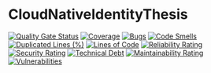 # CloudNativeIdentityThesis

[![Quality Gate Status](https://sonarcloud.io/api/project_badges/measure?project=TuralHasanov11_Cloud-Native-Identity-Thesis&metric=alert_status)](https://sonarcloud.io/summary/new_code?id=TuralHasanov11_Cloud-Native-Identity-Thesis)
[![Coverage](https://sonarcloud.io/api/project_badges/measure?project=TuralHasanov11_Cloud-Native-Identity-Thesis&metric=coverage)](https://sonarcloud.io/summary/new_code?id=TuralHasanov11_Cloud-Native-Identity-Thesis)
[![Bugs](https://sonarcloud.io/api/project_badges/measure?project=TuralHasanov11_Cloud-Native-Identity-Thesis&metric=bugs)](https://sonarcloud.io/summary/new_code?id=TuralHasanov11_Cloud-Native-Identity-Thesis)
[![Code Smells](https://sonarcloud.io/api/project_badges/measure?project=TuralHasanov11_Cloud-Native-Identity-Thesis&metric=code_smells)](https://sonarcloud.io/summary/new_code?id=TuralHasanov11_Cloud-Native-Identity-Thesis)
[![Duplicated Lines (%)](https://sonarcloud.io/api/project_badges/measure?project=TuralHasanov11_Cloud-Native-Identity-Thesis&metric=duplicated_lines_density)](https://sonarcloud.io/summary/new_code?id=TuralHasanov11_Cloud-Native-Identity-Thesis)
[![Lines of Code](https://sonarcloud.io/api/project_badges/measure?project=TuralHasanov11_Cloud-Native-Identity-Thesis&metric=ncloc)](https://sonarcloud.io/summary/new_code?id=TuralHasanov11_Cloud-Native-Identity-Thesis)
[![Reliability Rating](https://sonarcloud.io/api/project_badges/measure?project=TuralHasanov11_Cloud-Native-Identity-Thesis&metric=reliability_rating)](https://sonarcloud.io/summary/new_code?id=TuralHasanov11_Cloud-Native-Identity-Thesis)
[![Security Rating](https://sonarcloud.io/api/project_badges/measure?project=TuralHasanov11_Cloud-Native-Identity-Thesis&metric=security_rating)](https://sonarcloud.io/summary/new_code?id=TuralHasanov11_Cloud-Native-Identity-Thesis)
[![Technical Debt](https://sonarcloud.io/api/project_badges/measure?project=TuralHasanov11_Cloud-Native-Identity-Thesis&metric=sqale_index)](https://sonarcloud.io/summary/new_code?id=TuralHasanov11_Cloud-Native-Identity-Thesis)
[![Maintainability Rating](https://sonarcloud.io/api/project_badges/measure?project=TuralHasanov11_Cloud-Native-Identity-Thesis&metric=sqale_rating)](https://sonarcloud.io/summary/new_code?id=TuralHasanov11_Cloud-Native-Identity-Thesis)
[![Vulnerabilities](https://sonarcloud.io/api/project_badges/measure?project=TuralHasanov11_Cloud-Native-Identity-Thesis&metric=vulnerabilities)](https://sonarcloud.io/summary/new_code?id=TuralHasanov11_Cloud-Native-Identity-Thesis)